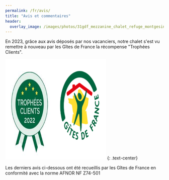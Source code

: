 ```yaml
---
permalink: /fr/avis/
title: "Avis et commentaires"
header:
  overlay_image: /images/photos/31gdf_mezzanine_chalet_refuge_montgesin_plagne.jpg
---
```


En 2023, grâce aux avis déposés par nos vacanciers, notre chalet s'est vu remettre à nouveau par les Gîtes de France la récompense "Trophées Clients".


  <a href="http://www.gites-de-france-savoie.com/fiche-hebergement-73G148140.html" target="_blank" rel="noreferrer"> <img src="/images/banniere_menu/trophees_clients_2022.png" alt="" width="300" height="300" style="border:10px solid white" /></a> 
{: .text-center}

Les derniers avis ci-dessous ont été recueillis par les Gîtes de France en conformité avec la norme AFNOR NF Z74-501
<div data-widget-itea="avis" data-key="tftr8_fc" data-numgite="73G148140"></div>


